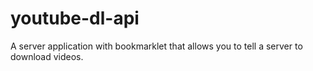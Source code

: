 # youtube-dl-api
A server application with bookmarklet that allows you to tell a server to download videos.
